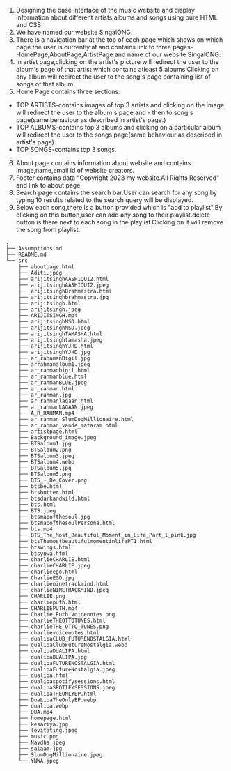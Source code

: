 
1. Designing the base interface of the music website and display information about different artists,albums and songs using pure HTML and CSS.
2. We have named our website SingalONG.
3. There is a navigation bar at the top of each page which shows on which page the user is currently at  and contains link to three pages-HomePage,AboutPage,ArtistPage and name of our website SingalONG.
4. In artist page,clicking on the artist's picture will redirect the user to the album's page of that artist which contains atleast 5 albums.Clicking on any album will redirect the user to the song's page containing list of songs of that album.
5. Home Page contains three sections:
- TOP ARTISTS-contains images of top 3 artists and clicking on the image will redirect the user to the album's page and - then to song's page(same behaviour as described in artist's page.)
- TOP ALBUMS-contains top 3 albums and clicking on a particular album will redirect the user to the songs page(same behaviour as described in artist's page).
- TOP SONGS-contains top 3 songs.
6. About page contains information about website and contains image,name,email id of website creators.
7. Footer contains data "Copyright 2023 my website.All Rights Reserved" and link to about page.
8. Search page contains the search bar.User can search for any song by typing.10 results related to the search query will be displayed.
9. Below each song,there is a button provided which is "add to playlist".By clicking on this button,user can add any song to their playlist.delete button is there next to each song in the playlist.Clicking on it will remove the song from playlist.


```
.
├── Assumptions.md
├── README.md
└── src
    ├── aboutpage.html
    ├── Aditi.jpeg
    ├── arijitsinghAASHIQUI2.html
    ├── arijitsinghAASHIQUI2.jpeg
    ├── arijitsinghBrahmastra.html
    ├── arijitsinghbrahmastra.jpg
    ├── arijitsingh.html
    ├── arijitsingh.jpeg
    ├── ARIJITSINGH.mp4
    ├── arijitsinghMSD.html
    ├── arijitsinghMSD.jpeg
    ├── arijitsinghTAMASHA.html
    ├── arijitsinghtamasha.jpeg
    ├── arijitsinghYJHD.html
    ├── arijitsinghYJHD.jpg
    ├── ar_rahamanBigil.jpg
    ├── arrahmanalbum1.jpeg
    ├── ar_rahmanbigil.html
    ├── ar_rahmanblue.html
    ├── ar_rahmanBLUE.jpeg
    ├── ar_rahman.html
    ├── ar_rahman.jpg
    ├── ar_rahmanlagaan.html
    ├── ar_rahmanLAGAAN.jpeg
    ├── A_R_RAHMAN.mp4
    ├── ar_rahman_SlumDogMillionaire.html
    ├── ar_rahman_vande_mataram.html
    ├── artistpage.html
    ├── Background_image.jpeg
    ├── BTSalbum1.jpg
    ├── BTSalbum2.png
    ├── BTSalbum3.jpeg
    ├── BTSalbum4.webp
    ├── BTSalbum5.jpg
    ├── BTSalbum5.png
    ├── BTS_-_Be_Cover.png
    ├── btsbe.html
    ├── btsbutter.html
    ├── btsdarkandwild.html
    ├── bts.html
    ├── BTS.jpeg
    ├── btsmapofthesoul.jpg
    ├── btsmapofthesoulPersona.html
    ├── bts.mp4
    ├── BTS_The_Most_Beautiful_Moment_in_Life_Part_1_pink.jpg
    ├── btsThemostbeautifulmomentinlifePT1.html
    ├── btswings.html
    ├── btsynwa.html
    ├── charlieCHARLIE.html
    ├── charlieCHARLIE.jpeg
    ├── charlieego.html
    ├── CharlieEGO.jpg
    ├── charlieninetrackmind.html
    ├── charlieNINETRACKMIND.jpeg
    ├── CHARLIE.png
    ├── charlieputh.html
    ├── CHARLIEPUTH.mp4
    ├── Charlie_Puth_Voicenotes.png
    ├── charlieTHEOTTOTUNES.html
    ├── charlieTHE_OTTO_TUNES.png
    ├── charlievoicenotes.html
    ├── dualipaCLUB_FUTURENOSTALGIA.html
    ├── dualipaClubFutureNostalgia.webp
    ├── dualipaDUALIPA.html
    ├── dualipaDUALIPA.jpg
    ├── dualipaFUTURENOSTALGIA.html
    ├── dualipaFutureNostalgia.jpeg
    ├── dualipa.html
    ├── dualipaspotifysessions.html
    ├── dualipaSPOTIFYSESSIONS.jpeg
    ├── dualipaTHEONLYEP.html
    ├── DuaLipaTheOnlyEP.webp
    ├── dualipa.webp
    ├── DUA.mp4
    ├── homepage.html
    ├── kesariya.jpg
    ├── levitating.jpeg
    ├── music.png
    ├── Navdha.jpeg
    ├── salaam.jpg
    ├── SlumDogMillionaire.jpeg
    └── YNWA.jpeg
```
